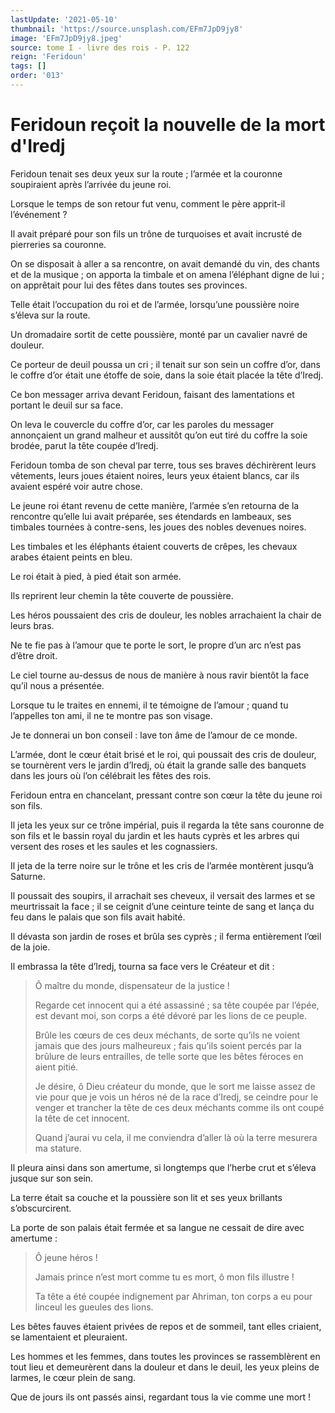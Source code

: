 ```yaml
---
lastUpdate: '2021-05-10'
thumbnail: 'https://source.unsplash.com/EFm7JpD9jy8'
image: 'EFm7JpD9jy8.jpeg'
source: tome I - livre des rois - P. 122
reign: 'Feridoun'
tags: []
order: '013'
---
```


# Feridoun reçoit la nouvelle de la mort d'Iredj

Feridoun tenait ses deux yeux sur la route ; l’armée et la couronne soupiraient après l’arrivée du jeune roi.

Lorsque le temps de son retour fut venu, comment le père apprit-il l’événement ?

Il avait préparé pour son fils un trône de turquoises et avait incrusté de pierreries sa couronne.

On se disposait à aller a sa rencontre, on avait demandé du vin, des chants et de la musique ; on apporta la timbale et on amena l’éléphant digne de lui ; on apprêtait pour lui des fêtes dans toutes ses provinces.

Telle était l’occupation du roi et de l’armée, lorsqu’une poussière noire s’éleva sur la route.

Un dromadaire sortit de cette poussière, monté par un cavalier navré de douleur.

Ce porteur de deuil poussa un cri ; il tenait sur son sein un coffre d’or, dans le coffre d’or était une étoffe de soie, dans la soie était placée la tête d’Iredj.

Ce bon messager arriva devant Feridoun, faisant des lamentations et portant le deuil sur sa face.

On leva le couvercle du coffre d’or, car les paroles du messager annonçaient un grand malheur et aussitôt qu’on eut tiré du coffre la soie brodée, parut la tête coupée d’Iredj.

Feridoun tomba de son cheval par terre, tous ses braves déchirèrent leurs vêtements, leurs joues étaient noires, leurs yeux étaient blancs, car ils avaient espéré voir autre chose.

Le jeune roi étant revenu de cette manière, l’armée s’en retourna de la rencontre qu’elle lui avait préparée, ses étendards en lambeaux, ses timbales tournées à contre-sens, les joues des nobles devenues noires.

Les timbales et les éléphants étaient couverts de crêpes, les chevaux arabes étaient peints en bleu.

Le roi était à pied, à pied était son armée.

Ils reprirent leur chemin la tête couverte de poussière.

Les héros poussaient des cris de douleur, les nobles arrachaient la chair de leurs bras.

Ne te fie pas à l’amour que te porte le sort, le propre d’un arc n’est pas d’être droit.

Le ciel tourne au-dessus de nous de manière à nous ravir bientôt la face qu’il nous a présentée.

Lorsque tu le traites en ennemi, il te témoigne de l’amour ; quand tu l’appelles ton ami, il ne te montre pas son visage.

Je te donnerai un bon conseil : lave ton âme de l’amour de ce monde.

L’armée, dont le cœur était brisé et le roi, qui poussait des cris de douleur, se tournèrent vers le jardin d’Iredj, où était la grande salle des banquets dans les jours où l’on célébrait les fêtes des rois.

Feridoun entra en chancelant, pressant contre son cœur la tête du jeune roi son fils.

Il jeta les yeux sur ce trône impérial, puis il regarda la tête sans couronne de son fils et le bassin royal du jardin et les hauts cyprès et les arbres qui versent des roses et les saules et les cognassiers.

Il jeta de la terre noire sur le trône et les cris de l’armée montèrent jusqu’à Saturne.

Il poussait des soupirs, il arrachait ses cheveux, il versait des larmes et se meurtrissait la face ; il se ceignit d’une ceinture teinte de sang et lança du feu dans le palais que son fils avait habité.

Il dévasta son jardin de roses et brûla ses cyprès ; il ferma entièrement l’œil de la joie.

Il embrassa la tête d’Iredj, tourna sa face vers le Créateur et dit :

> Ô maître du monde, dispensateur de la justice !
>
> Regarde cet innocent qui a été assassiné ; sa tête coupée par l’épée, est devant moi, son corps a été dévoré par les lions de ce peuple.
>
> Brûle les cœurs de ces deux méchants, de sorte qu’ils ne voient jamais que des jours malheureux ; fais qu’ils soient percés par la brûlure de leurs entrailles, de telle sorte que les bêtes féroces en aient pitié.
>
> Je désire, ô Dieu créateur du monde, que le sort me laisse assez de vie pour que je vois un héros né de la race d’Iredj, se ceindre pour le venger et trancher la tête de ces deux méchants comme ils ont coupé la tête de cet innocent.
>
> Quand j’aurai vu cela, il me conviendra d’aller là où la terre mesurera ma stature.

Il pleura ainsi dans son amertume, si longtemps que l’herbe crut et s’éleva jusque sur son sein.

La terre était sa couche et la poussière son lit et ses yeux brillants s’obscurcirent.

La porte de son palais était fermée et sa langue ne cessait de dire avec amertume :

> Ô jeune héros !
>
> Jamais prince n’est mort comme tu es mort, ô mon fils illustre !
>
> Ta tête a été coupée indignement par Ahriman, ton corps a eu pour linceul les gueules des lions.

Les bêtes fauves étaient privées de repos et de sommeil, tant elles criaient, se lamentaient et pleuraient.

Les hommes et les femmes, dans toutes les provinces se rassemblèrent en tout lieu et demeurèrent dans la douleur et dans le deuil, les yeux pleins de larmes, le cœur plein de sang.

Que de jours ils ont passés ainsi, regardant tous la vie comme une mort !
